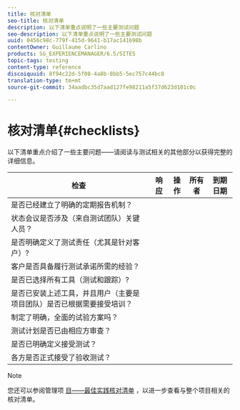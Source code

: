 ```yaml
---
title: 核对清单
seo-title: 核对清单
description: 以下清单重点说明了一些主要测试问题
seo-description: 以下清单重点说明了一些主要测试问题
uuid: 0456c98c-779f-415d-9641-b17ac141698b
contentOwner: Guillaume Carlino
products: SG_EXPERIENCEMANAGER/6.5/SITES
topic-tags: testing
content-type: reference
discoiquuid: 8f94c22d-5f08-4a8b-8bb5-5ec757c44bc8
translation-type: tm+mt
source-git-commit: 34aadbc35d7aad127fe98211a5f37d623d101c0c

---
```



# 核对清单{#checklists}

以下清单重点介绍了一些主要问题——请阅读与测试相关的其他部分以获得完整的详细信息。

| 检查 | 响应 | 操作 | 所有者 | 到期日期 |
|---|---|---|---|---|
| 是否已经建立了明确的定期报告机制？ |  |  |  |  |
| 状态会议是否涉及（来自测试团队）关键人员？ |  |  |  |  |
| 是否明确定义了测试责任（尤其是针对客户）? |  |  |  |  |
| 客户是否具备履行测试承诺所需的经验？ |  |  |  |  |
| 是否已选择所有工具（测试和跟踪）? |  |  |  |  |
| 是否已安装上述工具，并且用户（主要是项目团队）是否已根据需要接受培训？ |  |  |  |  |
| 制定了明确，全面的试验方案吗？ |  |  |  |  |
| 测试计划是否已由相应方审查？ |  |  |  |  |
| 是否已明确定义接受测试？ |  |  |  |  |
| 各方是否正式接受了验收测试？ |  |  |  |  |

>[!NOTE]
>
>您还可以参阅管理项 [目——最佳实践核对清单](/help/managing/best-practices.md) ，以进一步查看与整个项目相关的核对清单。
